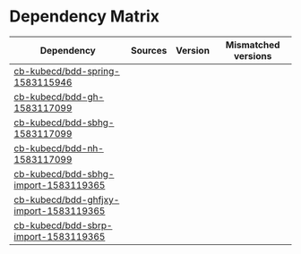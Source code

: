 # Dependency Matrix

Dependency | Sources | Version | Mismatched versions
---------- | ------- | ------- | -------------------
[cb-kubecd/bdd-spring-1583115946](https://github.com/cb-kubecd/bdd-spring-1583115946.git) |  | []() | 
[cb-kubecd/bdd-gh-1583117099](https://github.com/cb-kubecd/bdd-gh-1583117099.git) |  | []() | 
[cb-kubecd/bdd-sbhg-1583117099](https://github.com/cb-kubecd/bdd-sbhg-1583117099.git) |  | []() | 
[cb-kubecd/bdd-nh-1583117099](https://github.com/cb-kubecd/bdd-nh-1583117099.git) |  | []() | 
[cb-kubecd/bdd-sbhg-import-1583119365](https://github.com/cb-kubecd/bdd-sbhg-import-1583119365.git) |  | []() | 
[cb-kubecd/bdd-ghfjxy-import-1583119365](https://github.com/cb-kubecd/bdd-ghfjxy-import-1583119365.git) |  | []() | 
[cb-kubecd/bdd-sbrp-import-1583119365](https://github.com/cb-kubecd/bdd-sbrp-import-1583119365.git) |  | []() | 
